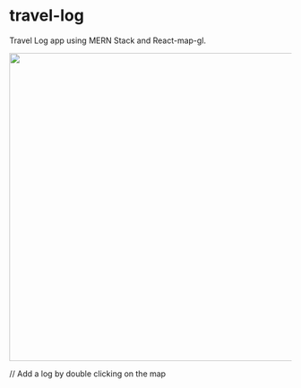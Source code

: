# travel-log
Travel Log app using MERN Stack and React-map-gl.

<div style="text-align: center;">
<img width="950" height="550" src="./demo.mkv">
</div>

// Add a log by double clicking on the map
